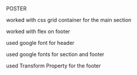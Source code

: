 POSTER

worked with css grid container for the main section

worked with flex on footer

used google font for header

used google fonts for section and footer

used Transform Property for the footer